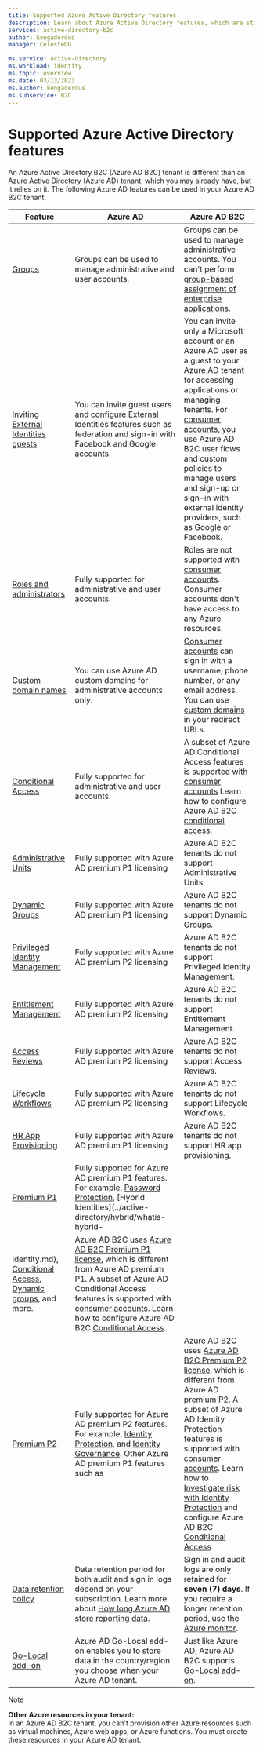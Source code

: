 ```yaml
---
title: Supported Azure Active Directory features
description: Learn about Azure Active Directory features, which are still supported in Azure AD B2C.
services: active-directory-b2c
author: kengaderdus
manager: CelesteDG

ms.service: active-directory
ms.workload: identity
ms.topic: overview
ms.date: 03/13/2023
ms.author: kengaderdus
ms.subservice: B2C
---
```


# Supported Azure Active Directory features

An Azure Active Directory B2C (Azure AD B2C) tenant is different than an Azure Active Directory (Azure AD) tenant, which you may already have, but it relies on it. The following Azure AD features can be used in your Azure AD B2C tenant.

|Feature  |Azure AD  | Azure AD B2C |
|---------|---------|---------|
| [Groups](../active-directory/fundamentals/active-directory-groups-create-azure-portal.md) | Groups can be used to manage administrative and user accounts.| Groups can be used to manage administrative accounts. You can't perform [group-based assignment of enterprise applications](../active-directory/manage-apps/assign-user-or-group-access-portal.md).|
| [Inviting External Identities guests](../active-directory//external-identities/add-users-administrator.md)| You can invite guest users and configure External Identities features such as federation and sign-in with Facebook and Google accounts. | You can invite only a Microsoft account or an Azure AD user as a guest to your Azure AD tenant for accessing applications or managing tenants. For [consumer accounts](user-overview.md#consumer-user), you use Azure AD B2C user flows and custom policies to manage users and sign-up or sign-in with external identity providers, such as Google or Facebook. |
| [Roles and administrators](../active-directory/fundamentals/active-directory-users-assign-role-azure-portal.md)| Fully supported for administrative and user accounts. | Roles are not supported with [consumer accounts](user-overview.md#consumer-user). Consumer accounts don't have access to any Azure resources.|
| [Custom domain names](../active-directory/fundamentals/add-custom-domain.md) |  You can use Azure AD custom domains for administrative accounts only. | [Consumer accounts](user-overview.md#consumer-user) can sign in with a username, phone number, or any email address. You can use [custom domains](custom-domain.md) in your redirect URLs.|
| [Conditional Access](../active-directory/conditional-access/overview.md) | Fully supported for administrative and user accounts. | A subset of Azure AD Conditional Access features is supported with [consumer accounts](user-overview.md#consumer-user) Learn how to configure Azure AD B2C [conditional access](conditional-access-user-flow.md).|
| [Administrative Units](../active-directory/roles/administrative-units.md) | Fully supported with Azure AD premium P1 licensing | Azure AD B2C tenants do not support Administrative Units. |
| [Dynamic Groups](../active-directory/enterprise-users/groups-dynamic-membership.md) | Fully supported with Azure AD premium P1 licensing | Azure AD B2C tenants do not support Dynamic Groups. |
| [Privileged Identity Management](../active-directory/privileged-identity-management/pim-getting-started.md) | Fully supported with Azure AD premium P2 licensing | Azure AD B2C tenants do not support Privileged Identity Management. |
| [Entitlement Management](../acctive-directory/governance/entitlement-management-overview.md) | Fully supported with Azure AD premium P2 licensing | Azure AD B2C tenants do not support Entitlement Management. |
| [Access Reviews](../active-directory/governance/access-reviews-overview.md) | Fully supported with Azure AD premium P2 licensing | Azure AD B2C tenants do not support Access Reviews. |
| [Lifecycle Workflows](../active-directory/governance/what-are-lifecycle-workflows.md) | Fully supported with Azure AD premium P2 licensing | Azure AD B2C tenants do not support Lifecycle Workflows. |
| [HR App Provisioning](../active-directory/governance/what-is-provisioning.md) | Fully supported with Azure AD premium P1 licensing | Azure AD B2C tenants do not support HR app provisioning. |
| [Premium P1](https://azure.microsoft.com/pricing/details/active-directory) | Fully supported for Azure AD premium P1 features. For example, [Password Protection](../active-directory/authentication/concept-password-ban-bad.md), [Hybrid Identities](../active-directory/hybrid/whatis-hybrid-
identity.md),  [Conditional Access](../active-directory/roles/permissions-reference.md#), [Dynamic groups](../active-directory/enterprise-users/groups-create-rule.md), and more. | Azure AD B2C uses [Azure AD B2C Premium P1 license](https://azure.microsoft.com/pricing/details/active-directory/external-identities/), which is different from Azure AD premium P1. A subset of Azure AD Conditional Access features is supported with [consumer accounts](user-overview.md#consumer-user). Learn how to configure Azure AD B2C [Conditional Access](conditional-access-user-flow.md).|
| [Premium P2](https://azure.microsoft.com/pricing/details/active-directory/) | Fully supported for Azure AD premium P2 features. For example, [Identity Protection](../active-directory/identity-protection/overview-identity-protection.md), and [Identity Governance](../active-directory/governance/identity-governance-overview.md).  Other Azure AD premium P1 features such as| Azure AD B2C uses [Azure AD B2C Premium P2 license](https://azure.microsoft.com/pricing/details/active-directory/external-identities/), which is different from Azure AD premium P2. A subset of Azure AD Identity Protection features is supported with [consumer accounts](user-overview.md#consumer-user). Learn how to [Investigate risk with Identity Protection](identity-protection-investigate-risk.md) and configure Azure AD B2C [Conditional Access](conditional-access-user-flow.md). |
|[Data retention policy](../active-directory/reports-monitoring/reference-reports-data-retention.md#how-long-does-azure-ad-store-the-data)|Data retention period for both audit and sign in logs depend on your subscription. Learn more about [How long Azure AD store reporting data](../active-directory/reports-monitoring/reference-reports-data-retention.md#how-long-does-azure-ad-store-the-data).|Sign in and  audit logs are only retained for **seven (7) days**. If you require a longer retention period, use the [Azure monitor](azure-monitor.md).|
| [Go-Local add-on](data-residency.md#go-local-add-on) | Azure AD Go-Local add-on enables you to store data in the country/region you choose when your Azure AD tenant.| Just like Azure AD, Azure AD B2C supports [Go-Local add-on](data-residency.md#go-local-add-on). |

> [!NOTE]
> **Other Azure resources in your tenant:** <br>In an Azure AD B2C tenant, you can't provision other Azure resources such as virtual machines, Azure web apps, or Azure functions. You must create these resources in your Azure AD tenant.
